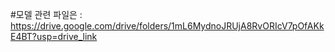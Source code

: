 #모델 관련 파일은 : https://drive.google.com/drive/folders/1mL6MydnoJRUjA8RvORIcV7pOfAKkE4BT?usp=drive_link
